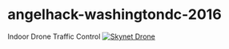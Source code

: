 # angelhack-washingtondc-2016
Indoor Drone Traffic Control
[![Skynet Drone](http://i.imgbox.com/zqe8bhlR.jpg)](https://www.youtube.com/watch?v=MELq1jfMjEE)
